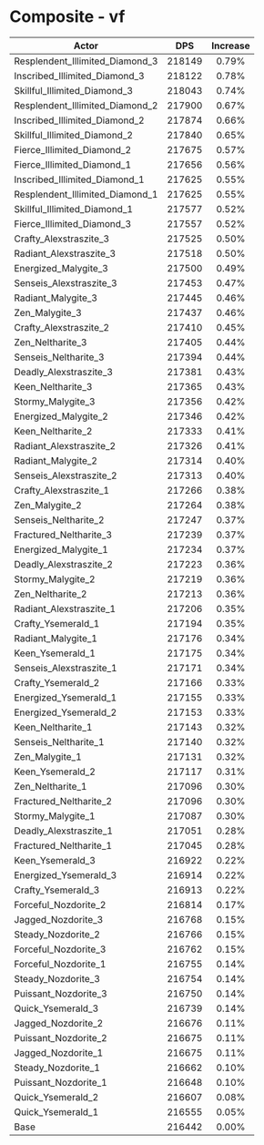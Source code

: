 # Composite - vf
| Actor | DPS | Increase |
|---|:---:|:---:|
|Resplendent_Illimited_Diamond_3|218149|0.79%|
|Inscribed_Illimited_Diamond_3|218122|0.78%|
|Skillful_Illimited_Diamond_3|218043|0.74%|
|Resplendent_Illimited_Diamond_2|217900|0.67%|
|Inscribed_Illimited_Diamond_2|217874|0.66%|
|Skillful_Illimited_Diamond_2|217840|0.65%|
|Fierce_Illimited_Diamond_2|217675|0.57%|
|Fierce_Illimited_Diamond_1|217656|0.56%|
|Inscribed_Illimited_Diamond_1|217625|0.55%|
|Resplendent_Illimited_Diamond_1|217625|0.55%|
|Skillful_Illimited_Diamond_1|217577|0.52%|
|Fierce_Illimited_Diamond_3|217557|0.52%|
|Crafty_Alexstraszite_3|217525|0.50%|
|Radiant_Alexstraszite_3|217518|0.50%|
|Energized_Malygite_3|217500|0.49%|
|Senseis_Alexstraszite_3|217453|0.47%|
|Radiant_Malygite_3|217445|0.46%|
|Zen_Malygite_3|217437|0.46%|
|Crafty_Alexstraszite_2|217410|0.45%|
|Zen_Neltharite_3|217405|0.44%|
|Senseis_Neltharite_3|217394|0.44%|
|Deadly_Alexstraszite_3|217381|0.43%|
|Keen_Neltharite_3|217365|0.43%|
|Stormy_Malygite_3|217356|0.42%|
|Energized_Malygite_2|217346|0.42%|
|Keen_Neltharite_2|217333|0.41%|
|Radiant_Alexstraszite_2|217326|0.41%|
|Radiant_Malygite_2|217314|0.40%|
|Senseis_Alexstraszite_2|217313|0.40%|
|Crafty_Alexstraszite_1|217266|0.38%|
|Zen_Malygite_2|217264|0.38%|
|Senseis_Neltharite_2|217247|0.37%|
|Fractured_Neltharite_3|217239|0.37%|
|Energized_Malygite_1|217234|0.37%|
|Deadly_Alexstraszite_2|217223|0.36%|
|Stormy_Malygite_2|217219|0.36%|
|Zen_Neltharite_2|217213|0.36%|
|Radiant_Alexstraszite_1|217206|0.35%|
|Crafty_Ysemerald_1|217194|0.35%|
|Radiant_Malygite_1|217176|0.34%|
|Keen_Ysemerald_1|217175|0.34%|
|Senseis_Alexstraszite_1|217171|0.34%|
|Crafty_Ysemerald_2|217166|0.33%|
|Energized_Ysemerald_1|217155|0.33%|
|Energized_Ysemerald_2|217153|0.33%|
|Keen_Neltharite_1|217143|0.32%|
|Senseis_Neltharite_1|217140|0.32%|
|Zen_Malygite_1|217131|0.32%|
|Keen_Ysemerald_2|217117|0.31%|
|Zen_Neltharite_1|217096|0.30%|
|Fractured_Neltharite_2|217096|0.30%|
|Stormy_Malygite_1|217087|0.30%|
|Deadly_Alexstraszite_1|217051|0.28%|
|Fractured_Neltharite_1|217045|0.28%|
|Keen_Ysemerald_3|216922|0.22%|
|Energized_Ysemerald_3|216914|0.22%|
|Crafty_Ysemerald_3|216913|0.22%|
|Forceful_Nozdorite_2|216814|0.17%|
|Jagged_Nozdorite_3|216768|0.15%|
|Steady_Nozdorite_2|216766|0.15%|
|Forceful_Nozdorite_3|216762|0.15%|
|Forceful_Nozdorite_1|216755|0.14%|
|Steady_Nozdorite_3|216754|0.14%|
|Puissant_Nozdorite_3|216750|0.14%|
|Quick_Ysemerald_3|216739|0.14%|
|Jagged_Nozdorite_2|216676|0.11%|
|Puissant_Nozdorite_2|216675|0.11%|
|Jagged_Nozdorite_1|216675|0.11%|
|Steady_Nozdorite_1|216662|0.10%|
|Puissant_Nozdorite_1|216648|0.10%|
|Quick_Ysemerald_2|216607|0.08%|
|Quick_Ysemerald_1|216555|0.05%|
|Base|216442|0.00%|
